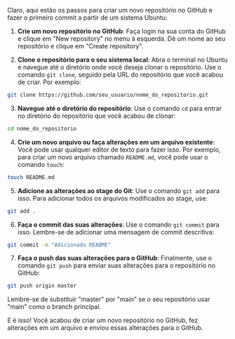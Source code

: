Claro, aqui estão os passos para criar um novo repositório no GitHub e fazer o primeiro commit a partir de um sistema Ubuntu:

1. **Crie um novo repositório no GitHub**: Faça login na sua conta do GitHub e clique em "New repository" no menu à esquerda. Dê um nome ao seu repositório e clique em "Create repository".

2. **Clone o repositório para o seu sistema local**: Abra o terminal no Ubuntu e navegue até o diretório onde você deseja clonar o repositório. Use o comando `git clone`, seguido pela URL do repositório que você acabou de criar. Por exemplo:

```bash
git clone https://github.com/seu_usuario/nome_do_repositorio.git
```

3. **Navegue até o diretório do repositório**: Use o comando `cd` para entrar no diretório do repositório que você acabou de clonar:

```bash
cd nome_do_repositorio
```

4. **Crie um novo arquivo ou faça alterações em um arquivo existente**: Você pode usar qualquer editor de texto para fazer isso. Por exemplo, para criar um novo arquivo chamado `README.md`, você pode usar o comando `touch`:

```bash
touch README.md
```

5. **Adicione as alterações ao stage do Git**: Use o comando `git add` para isso. Para adicionar todos os arquivos modificados ao stage, use:

```bash
git add .
```

6. **Faça o commit das suas alterações**: Use o comando `git commit` para isso. Lembre-se de adicionar uma mensagem de commit descritiva:

```bash
git commit -m "Adicionado README"
```

7. **Faça o push das suas alterações para o GitHub**: Finalmente, use o comando `git push` para enviar suas alterações para o repositório no GitHub:

```bash
git push origin master
```

Lembre-se de substituir "master" por "main" se o seu repositório usar "main" como o branch principal.

E é isso! Você acabou de criar um novo repositório no GitHub, fez alterações em um arquivo e enviou essas alterações para o GitHub.